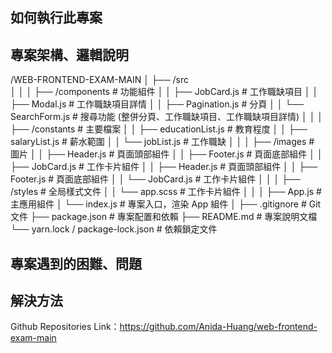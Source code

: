 ## 如何執行此專案
## 專案架構、邏輯說明
/WEB-FRONTEND-EXAM-MAIN
│
├── /src  
│   │
│   ├── /components                # 功能組件
│   │   ├── JobCard.js             # 工作職缺項目
│   │   ├── Modal.js               # 工作職缺項目詳情
│   │   ├── Pagination.js          # 分頁
│   │   └── SearchForm.js          # 搜尋功能 (整併分頁、工作職缺項目、工作職缺項目詳情)
│   │
│   ├── /constants                 # 主要檔案
│   │   ├── educationList.js       # 教育程度
│   │   ├── salaryList.js          # 薪水範圍
│   │   └── jobList.js             # 工作職缺
│   │
│   ├── /images                    # 圖片
│   │   ├── Header.js              # 頁面頭部組件
│   │   ├── Footer.js              # 頁面底部組件
│   │   ├── JobCard.js             # 工作卡片組件
│   │   ├── Header.js              # 頁面頭部組件
│   │   ├── Footer.js              # 頁面底部組件
│   │   └── JobCard.js             # 工作卡片組件
│   │
│   ├── /styles                    # 全局樣式文件
│   │   └── app.scss               # 工作卡片組件
│   │
│   ├── App.js                     # 主應用組件
│   └── index.js                   # 專案入口，渲染 App 組件
│
├── .gitignore                     # Git 文件
├── package.json                   # 專案配置和依賴
├── README.md                      # 專案說明文檔
└── yarn.lock / package-lock.json  # 依賴鎖定文件
## 專案遇到的困難、問題
## 解決方法

Github Repositories Link：https://github.com/Anida-Huang/web-frontend-exam-main